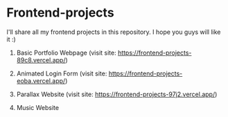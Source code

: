# Frontend-projects
I'll share all my frontend projects in this repository. I hope you guys will like it :)

1) Basic Portfolio Webpage (visit site: https://frontend-projects-89c8.vercel.app/)

2) Animated Login Form (visit site: https://frontend-projects-eoba.vercel.app/)

3) Parallax Website (visit site: https://frontend-projects-97j2.vercel.app/)

4) Music Website
